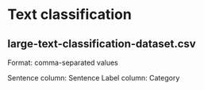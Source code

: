# Text classification

## large-text-classification-dataset.csv

Format: comma-separated values

Sentence column: Sentence
Label column: Category
